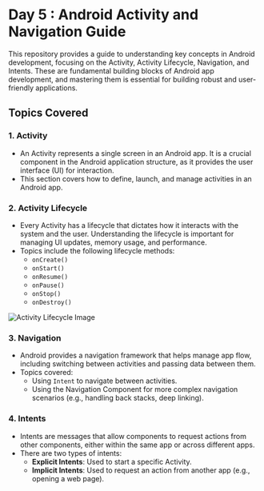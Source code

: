 # Day 5 : Android Activity and Navigation Guide

This repository provides a guide to understanding key concepts in Android development, focusing on the Activity, Activity Lifecycle, Navigation, and Intents. These are fundamental building blocks of Android app development, and mastering them is essential for building robust and user-friendly applications.

## Topics Covered

### 1. **Activity**
   - An Activity represents a single screen in an Android app. It is a crucial component in the Android application structure, as it provides the user interface (UI) for interaction.
   - This section covers how to define, launch, and manage activities in an Android app.

### 2. **Activity Lifecycle**
   - Every Activity has a lifecycle that dictates how it interacts with the system and the user. Understanding the lifecycle is important for managing UI updates, memory usage, and performance.
   - Topics include the following lifecycle methods:
     - `onCreate()`
     - `onStart()`
     - `onResume()`
     - `onPause()`
     - `onStop()`
     - `onDestroy()`
    
![Activity Lifecycle Image](https://developer.android.com/guide/components/images/activity_lifecycle.png)



### 3. **Navigation**
   - Android provides a navigation framework that helps manage app flow, including switching between activities and passing data between them.
   - Topics covered:
     - Using `Intent` to navigate between activities.
     - Using the Navigation Component for more complex navigation scenarios (e.g., handling back stacks, deep linking).

### 4. **Intents**
   - Intents are messages that allow components to request actions from other components, either within the same app or across different apps.
   - There are two types of intents:
     - **Explicit Intents**: Used to start a specific Activity.
     - **Implicit Intents**: Used to request an action from another app (e.g., opening a web page).

